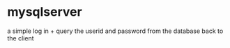 # mysqlserver
a simple log in + query  the userid and password from the database back to the client
